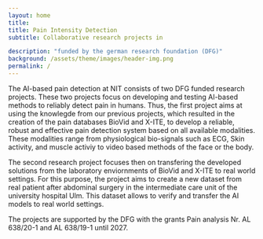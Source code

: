```yaml
---
layout: home
title: 
title: Pain Intensity Detection 
subtitle: Collaborative research projects in  

description: "funded by the german research foundation (DFG)"
background: /assets/theme/images/header-img.png
permalink: /
---
```

The AI-based pain detection at NIT consists of two DFG funded research projects. These two projects focus on developing and testing AI-based methods to reliably detect pain in humans. Thus, the first project aims at using the knowlegde from our previous projects, which resulted in the creation of the pain databases BioVid and X-ITE, to develop a reliable, robust and effective pain detection system based on all available modalities. These modalities range from physiological bio-signals such as ECG, Skin activity, and muscle activiy to video based methods of the face or the body.

The second research project focuses then on transfering the developed solutions from the laboratory enviornments of BioVid and X-ITE to real world settings. For this purpose, the project aims to create a new dataset from real patient after abdominal surgery in the intermediate care unit of the university hospital Ulm. This dataset allows to verify and transfer the AI models to real world settings.

The projects are supported by the DFG with the grants Pain analysis Nr. AL 638/20-1 and AL 638/19-1 until 2027.
